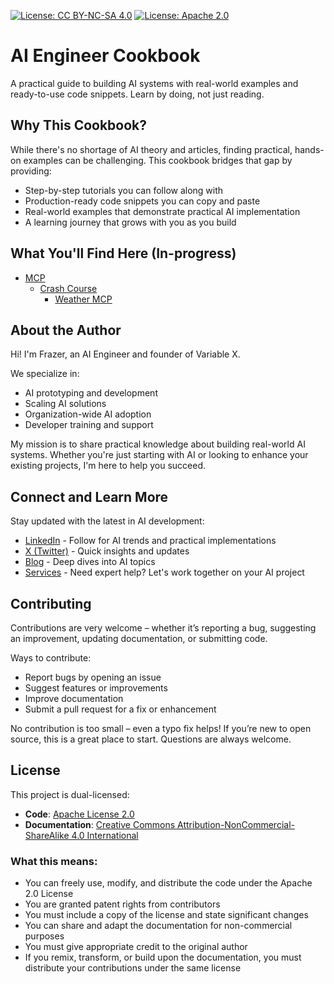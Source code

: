 [![License: CC BY-NC-SA 4.0](https://img.shields.io/badge/License-CC%20BY--NC--SA%204.0-lightgrey.svg)](https://creativecommons.org/licenses/by-nc-sa/4.0/)
[![License: Apache 2.0](https://img.shields.io/badge/License-Apache%202.0-blue.svg)](https://opensource.org/licenses/Apache-2.0)


# AI Engineer Cookbook

A practical guide to building AI systems with real-world examples and ready-to-use code snippets. Learn by doing, not just reading.

## Why This Cookbook?

While there's no shortage of AI theory and articles, finding practical, hands-on examples can be challenging. This cookbook bridges that gap by providing:

- Step-by-step tutorials you can follow along with
- Production-ready code snippets you can copy and paste
- Real-world examples that demonstrate practical AI implementation
- A learning journey that grows with you as you build

## What You'll Find Here (In-progress)

- [MCP](./mcp/)
    - [Crash Course](./mcp/crash-course/README.md)
        - [Weather MCP](./mcp/crash-course/weather-mcp/README.md)

## About the Author

Hi! I'm Frazer, an AI Engineer and founder of Variable X. </br>

We specialize in:
- AI prototyping and development
- Scaling AI solutions
- Organization-wide AI adoption
- Developer training and support

My mission is to share practical knowledge about building real-world AI systems. Whether you're just starting with AI or looking to enhance your existing projects, I'm here to help you succeed.

## Connect and Learn More

Stay updated with the latest in AI development:

- [LinkedIn](https://www.linkedin.com/in/frazer-dourado/) - Follow for AI trends and practical implementations
- [X (Twitter)](https://x.com/FrazerDourado) - Quick insights and updates
- [Blog](http://frazerdourado.com/blog) - Deep dives into AI topics
- [Services](https://frazerdourado.com/services) - Need expert help? Let's work together on your AI project

## Contributing

Contributions are very welcome – whether it’s reporting a bug, suggesting an improvement, updating documentation, or submitting code.

Ways to contribute:
- Report bugs by opening an issue
- Suggest features or improvements
- Improve documentation
- Submit a pull request for a fix or enhancement

No contribution is too small – even a typo fix helps! If you’re new to open source, this is a great place to start. Questions are always welcome.

## License

This project is dual-licensed:

- **Code**: [Apache License 2.0](./LICENSE-CODE)
- **Documentation**: [Creative Commons Attribution-NonCommercial-ShareAlike 4.0 International](./LICENSE-DOCS)

### What this means:

- You can freely use, modify, and distribute the code under the Apache 2.0 License
- You are granted patent rights from contributors
- You must include a copy of the license and state significant changes
- You can share and adapt the documentation for non-commercial purposes
- You must give appropriate credit to the original author
- If you remix, transform, or build upon the documentation, you must distribute your contributions under the same license
